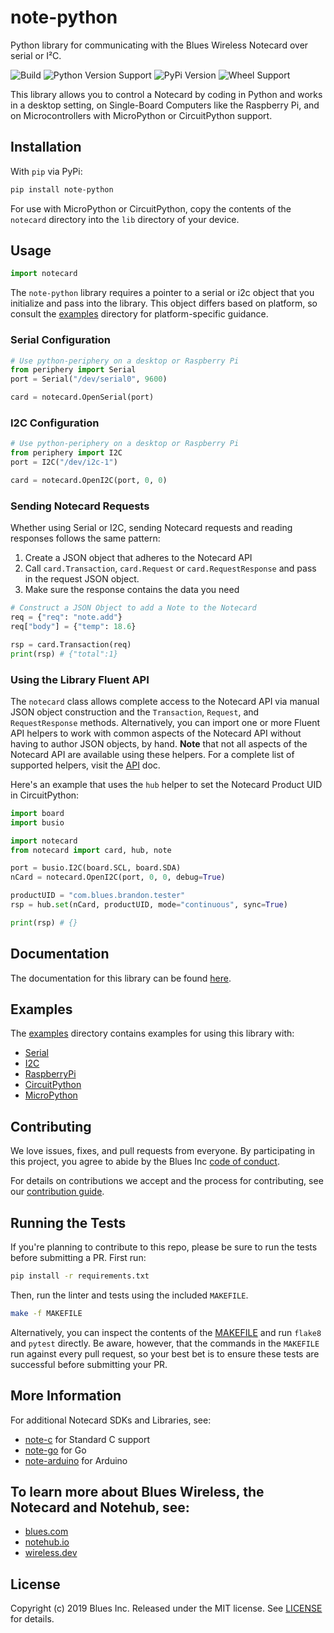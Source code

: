 # note-python

Python library for communicating with the Blues Wireless Notecard over serial or I²C.

![Build](https://github.com/blues/note-python/workflows/Python%20package/badge.svg)
![Python Version Support](https://img.shields.io/pypi/pyversions/note-python)
![PyPi Version](https://img.shields.io/pypi/v/note-python)
![Wheel Support](https://img.shields.io/pypi/wheel/note-python)

This library allows you to control a Notecard by coding in Python and works in a desktop setting, on Single-Board Computers like the Raspberry Pi, and on Microcontrollers with MicroPython or CircuitPython support.

## Installation

With `pip` via PyPi:

```bash
pip install note-python
```

For use with MicroPython or CircuitPython, copy the contents of the `notecard` directory into the `lib` directory of your device.

## Usage

```python
import notecard
```

The `note-python` library requires a pointer to a serial or i2c object that you initialize and pass into the library. This object differs based on platform, so consult the [examples](examples/) directory for platform-specific guidance.

### Serial Configuration

```python
# Use python-periphery on a desktop or Raspberry Pi 
from periphery import Serial
port = Serial("/dev/serial0", 9600)

card = notecard.OpenSerial(port)
```

### I2C Configuration

```python
# Use python-periphery on a desktop or Raspberry Pi 
from periphery import I2C
port = I2C("/dev/i2c-1")

card = notecard.OpenI2C(port, 0, 0)
```

### Sending Notecard Requests

Whether using Serial or I2C, sending Notecard requests and reading responses follows the same pattern:

1. Create a JSON object that adheres to the Notecard API
2. Call `card.Transaction`, `card.Request` or `card.RequestResponse` and pass in the request JSON object.
3. Make sure the response contains the data you need

```python
# Construct a JSON Object to add a Note to the Notecard
req = {"req": "note.add"}
req["body"] = {"temp": 18.6}

rsp = card.Transaction(req)
print(rsp) # {"total":1}
```

### Using the Library Fluent API

The `notecard` class allows complete access to the Notecard API via manual JSON object construction and the `Transaction`, `Request`, and `RequestResponse` methods. Alternatively, you can import one or more Fluent API helpers to work with common aspects of the Notecard API without having to author JSON objects, by hand. **Note** that not all aspects of the Notecard API are available using these helpers. For a complete list of supported helpers, visit the [API](API.md) doc.

Here's an example that uses the `hub` helper to set the Notecard Product UID in CircuitPython:

```python
import board
import busio

import notecard
from notecard import card, hub, note

port = busio.I2C(board.SCL, board.SDA)
nCard = notecard.OpenI2C(port, 0, 0, debug=True)

productUID = "com.blues.brandon.tester"
rsp = hub.set(nCard, productUID, mode="continuous", sync=True)

print(rsp) # {}
```

## Documentation

The documentation for this library can be found
[here](https://blues.github.io/note-python/docs/html/index.html).

## Examples

The [examples](examples/) directory contains examples for using this library with:

- [Serial](examples/serial-example.py)
- [I2C](examples/i2c-example.py)
- [RaspberryPi](examples/rpi-example.py)
- [CircuitPython](examples/cpy-example.py)
- [MicroPython](examples/mpy-example.py)

## Contributing

We love issues, fixes, and pull requests from everyone. By participating in this project, you agree to abide by the Blues Inc [code of conduct].

For details on contributions we accept and the process for contributing, see our [contribution guide](CONTRIBUTING.md).

## Running the Tests

If you're planning to contribute to this repo, please be sure to run the tests before submitting a PR. First run:

```bash
pip install -r requirements.txt
```

Then, run the linter and tests using the included `MAKEFILE`.

```bash
make -f MAKEFILE
```

Alternatively, you can inspect the contents of the [MAKEFILE](MAKEFILE) and run `flake8` and `pytest` directly. Be aware, however, that the commands in the `MAKEFILE` run against every pull request, so your best bet is to ensure these tests are successful before submitting your PR.

## More Information

For additional Notecard SDKs and Libraries, see:

* [note-c](https://github.com/blues/note-c) for Standard C support
* [note-go](https://github.com/blues/note-go) for Go
* [note-arduino](https://github.com/blues/note-arduino) for Arduino 

## To learn more about Blues Wireless, the Notecard and Notehub, see:

* [blues.com](https://blues.com)
* [notehub.io][Notehub]
* [wireless.dev](https://wireless.dev)

## License

Copyright (c) 2019 Blues Inc. Released under the MIT license. See [LICENSE](LICENSE) for details.

[code of conduct]: https://blues.github.io/opensource/code-of-conduct
[Notehub]: https://notehub.io
